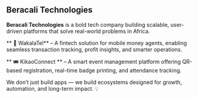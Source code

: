 ## Beracali Technologies
**Beracali Technologies** is a bold tech company building scalable, user-driven platforms that solve real-world problems in Africa.

** 💸 WakalaTel**  – A fintech solution for mobile money agents, enabling seamless transaction tracking, profit insights, and smarter operations.

** 🎟️ KikaoConnect ** – A smart event management platform offering QR-based registration, real-time badge printing, and attendance tracking.

We don’t just build apps — we build ecosystems designed for growth, automation, and long-term impact. 💡

